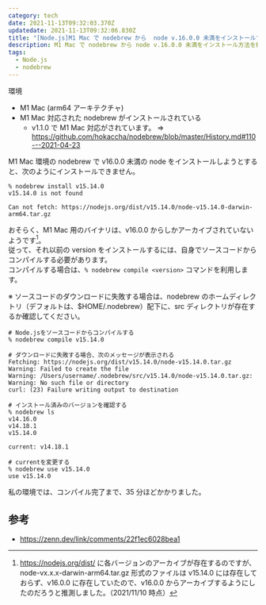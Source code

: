 ```yaml
---
category: tech
date: 2021-11-13T09:32:03.370Z
updatedate: 2021-11-13T09:32:06.830Z
title: "[Node.js]M1 Mac で nodebrew から  node v.16.0.0 未満をインストールする"
description: M1 Mac で nodebrew から node v.16.0.0 未満をインストール方法を紹介します。
tags:
  - Node.js
  - nodebrew
---
```

環境

- M1 Mac (arm64 アーキテクチャ)
- M1 Mac 対応された nodebrew がインストールされている
  - v1.1.0 で M1 Mac 対応がされています。 => https://github.com/hokaccha/nodebrew/blob/master/History.md#110---2021-04-23

M1 Mac 環境の nodebrew で v16.0.0 未満の node をインストールしようとすると、次のようにインストールできません。

```shell
% nodebrew install v15.14.0
v15.14.0 is not found

Can not fetch: https://nodejs.org/dist/v15.14.0/node-v15.14.0-darwin-arm64.tar.gz
```

おそらく、M1 Mac 用のバイナリは、v16.0.0 からしかアーカイブされていないようです[^1]。  
従って、それ以前の version をインストールするには、自身でソースコードからコンパイルする必要があります。  
コンパイルする場合は、`% nodebrew compile <version>` コマンドを利用します。

※ ソースコードのダウンロードに失敗する場合は、nodebrew のホームディレクトリ（デフォルトは、$HOME/.nodebrew）配下に、src ディレクトリが存在するか確認してください。

```shell
# Node.jsをソースコードからコンパイルする
% nodebrew compile v15.14.0

# ダウンロードに失敗する場合、次のメッセージが表示される
Fetching: https://nodejs.org/dist/v15.14.0/node-v15.14.0.tar.gz
Warning: Failed to create the file
Warning: /Users/username/.nodebrew/src/v15.14.0/node-v15.14.0.tar.gz:
Warning: No such file or directory
curl: (23) Failure writing output to destination

# インストール済みのバージョンを確認する
% nodebrew ls
v14.16.0
v14.18.1
v15.14.0

current: v14.18.1

# currentを変更する
% nodebrew use v15.14.0
use v15.14.0
```

私の環境では、コンパイル完了まで、35 分ほどかかりました。

## 参考

- https://zenn.dev/link/comments/22f1ec6028bea1

[^1]: https://nodejs.org/dist/ に各バージョンのアーカイブが存在するのですが、node-vx.x.x-darwin-arm64.tar.gz 形式のファイルは v15.14.0 には存在しておらず、v16.0.0 に存在していたので、v16.0.0 からアーカイブするようにしたのだろうと推測しました。（2021/11/10 時点）
